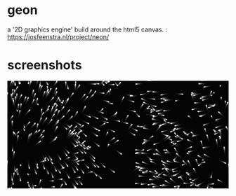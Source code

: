 # geon
a '2D graphics engine' build around the html5 canvas. : https://josfeenstra.nl/project/neon/

# screenshots

![image](/doc/screenshots/Capture1.PNG)
